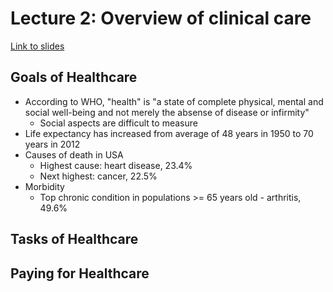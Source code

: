 # Lecture 2: Overview of clinical care

[Link to slides](https://mlhc19mit.github.io/slides/lecture2.pdf)

## Goals of Healthcare
* According to WHO, "health" is "a state of complete physical, mental and social well-being and not merely the absense of disease or infirmity"
	* Social aspects are difficult to measure
* Life expectancy has increased from average of 48 years in 1950 to 70 years in 2012
* Causes of death in USA
	* Highest cause: heart disease, 23.4%
	* Next highest: cancer, 22.5%
* Morbidity
	* Top chronic condition in populations >= 65 years old - arthritis, 49.6%


## Tasks of Healthcare

## Paying for Healthcare
